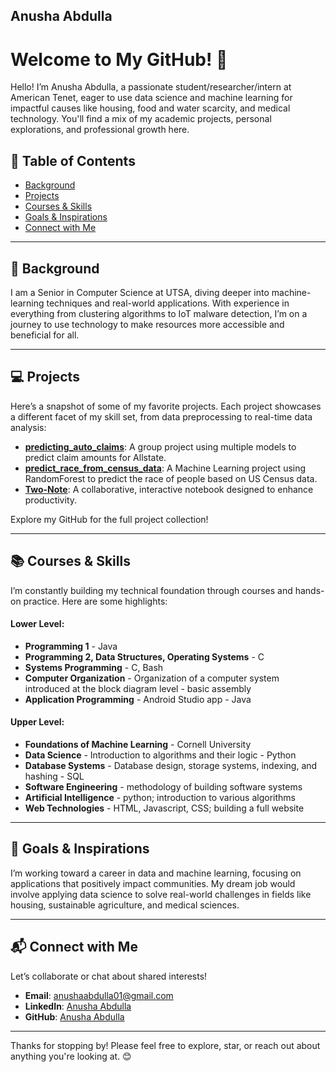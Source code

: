 ## Anusha Abdulla

<!--
**AnushaAbdulla/AnushaAbdulla** is a ✨ _special_ ✨ repository because its `README.md` (this file) appears on your GitHub profile.
-->

# Welcome to My GitHub! 👋

Hello! I’m Anusha Abdulla, a passionate student/researcher/intern at American Tenet, eager to use data science and machine learning for impactful causes like housing, food and water scarcity, and medical technology. You'll find a mix of my academic projects, personal explorations, and professional growth here. 

## 📖 Table of Contents
- [Background](#-Background)
- [Projects](#-Projects)
- [Courses & Skills](#-Courses--Skills)
- [Goals & Inspirations](#-Goals--Inspirations)
- [Connect with Me](#-Connect-with-Me)

---

## 🌟 Background

I am a Senior in Computer Science at UTSA, diving deeper into machine-learning techniques and real-world applications. With experience in everything from clustering algorithms to IoT malware detection, I’m on a journey to use technology to make resources more accessible and beneficial for all.

---

## 💻 Projects

Here’s a snapshot of some of my favorite projects. Each project showcases a different facet of my skill set, from data preprocessing to real-time data analysis:

- **[predicting_auto_claims](https://github.com/AnushaAbdulla/predicting_auto_claims)**: A group project using multiple models to predict claim amounts for Allstate.
- **[predict_race_from_census_data](https://github.com/AnushaAbdulla/predict_race_from_census_data)**: A Machine Learning project using RandomForest to predict the race of                                                                                                                     people based on US Census data.
- **[Two-Note](https://github.com/AnushaAbdulla/Two-Note)**: A collaborative, interactive notebook designed to enhance productivity.

Explore my GitHub for the full project collection!

---

## 📚 Courses & Skills

I’m constantly building my technical foundation through courses and hands-on practice. Here are some highlights:

#### **Lower Level**:
- **Programming 1** - Java
- **Programming 2, Data Structures, Operating Systems** - C
- **Systems Programming** - C, Bash
- **Computer Organization** - Organization of a computer system introduced at the block diagram level - basic assembly
- **Application Programming** - Android Studio app - Java
  
#### **Upper Level**:
- **Foundations of Machine Learning** - Cornell University
- **Data Science** - Introduction to algorithms and their logic - Python
- **Database Systems** - Database design, storage systems, indexing, and hashing - SQL
- **Software Engineering** - methodology of building software systems
- **Artificial Intelligence** - python; introduction to various algorithms
- **Web Technologies** - HTML, Javascript, CSS; building a full website 

---

## 🚀 Goals & Inspirations

I’m working toward a career in data and machine learning, focusing on applications that positively impact communities. My dream job would involve applying data science to solve real-world challenges in fields like housing, sustainable agriculture, and medical sciences.

---

## 📬 Connect with Me

Let’s collaborate or chat about shared interests!  
- **Email**: anushaabdulla01@gmail.com
- **LinkedIn**: [Anusha Abdulla](https://www.linkedin.com/in/AnushaAbdulla)
- **GitHub**: [Anusha Abdulla](https://github.com/AnushaAbdulla)
--- 

Thanks for stopping by! Please feel free to explore, star, or reach out about anything you're looking at. 😊
